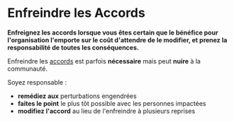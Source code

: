 # Enfreindre les Accords

<summary>
<strong>Enfreignez les accords lorsque vous êtes certain que le bénéfice pour l'organisation l'emporte sur le coût d'attendre de le modifier, et prenez la responsabilité de toutes les conséquences.</strong>
</summary>

Enfreindre les [accords](glossary:agreement) est parfois **nécessaire** mais peut **nuire** à la communauté.

Soyez responsable :

- **remédiez aux** perturbations engendrées
- **faites le point** le plus tôt possible avec les personnes impactées
- **modifiez l'accord** au lieu de l'enfreindre à plusieurs reprises
